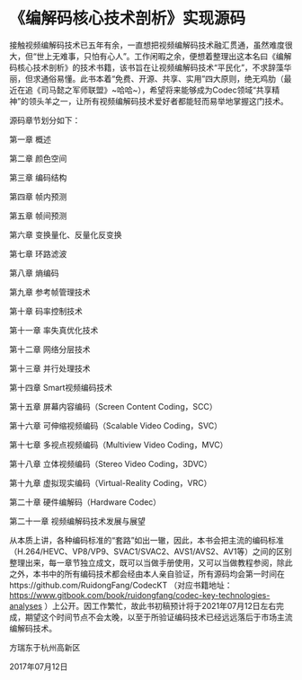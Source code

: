 # 《编解码核心技术剖析》实现源码
接触视频编解码技术已五年有余，一直想把视频编解码技术融汇贯通，虽然难度很大，但“世上无难事，只怕有心人”。工作闲暇之余，便想着整理出这本名曰《编解码核心技术剖析》的技术书籍，该书旨在让视频编解码技术“平民化”，不求辞藻华丽，但求通俗易懂。此书本着“免费、开源、共享、实用”四大原则，绝无鸡肋（最近在追《司马懿之军师联盟》~哈哈~），希望将来能够成为Codec领域“共享精神”的领头羊之一，让所有视频编解码技术爱好者都能轻而易举地掌握这门技术。

源码章节划分如下：

第一章 概述

第二章 颜色空间

第三章 编码结构

第四章 帧内预测

第五章 帧间预测

第六章 变换量化、反量化反变换

第七章 环路滤波

第八章 熵编码

第九章 参考帧管理技术

第十章 码率控制技术

第十一章 率失真优化技术

第十二章 网络分层技术

第十三章 并行处理技术

第十四章 Smart视频编码技术

第十五章 屏幕内容编码（Screen Content Coding，SCC）

第十六章 可伸缩视频编码（Scalable Video Coding，SVC）

第十七章 多视点视频编码（Multiview Video Coding，MVC）

第十八章 立体视频编码（Stereo Video Coding，3DVC）

第十九章 虚拟现实编码（Virtual-Reality Coding，VRC）

第二十章 硬件编解码（Hardware Codec）

第二十一章 视频编解码技术发展与展望

从本质上讲，各种编码标准的“套路”如出一辙，因此，本书会把主流的编码标准（H.264/HEVC、VP8/VP9、SVAC1/SVAC2、AVS1/AVS2、AV1等）之间的区别整理出来，每一章节独立成文，既可以当做手册使用，又可以当做教程参阅，除此之外，本书中的所有编码技术都会经由本人亲自验证，所有源码均会第一时间在https://github.com/RuidongFang/CodecKT （对应书籍地址：https://www.gitbook.com/book/ruidongfang/codec-key-technologies-analyses ）上公开。因工作繁忙，故此书初稿预计将于2021年07月12日左右完成，期望这个时间节点不会太晚，以至于所验证编码技术已经远远落后于市场主流编解码技术。

方瑞东于杭州高新区

2017年07月12日
